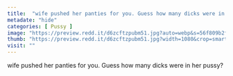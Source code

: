 ```yaml
---
title:  "wife pushed her panties for you. Guess how many dicks were in her pussy?"
metadate: "hide"
categories: [ Pussy ]
image: "https://preview.redd.it/d6zcftzpubm51.jpg?auto=webp&s=56f809b2f7184e15d68d51b8d48a2c3ecd8e2b9e"
thumb: "https://preview.redd.it/d6zcftzpubm51.jpg?width=1080&crop=smart&auto=webp&s=ddbc2745bc78e0bff827f0093a40d05228411ebd"
visit: ""
---
```

wife pushed her panties for you. Guess how many dicks were in her pussy?
